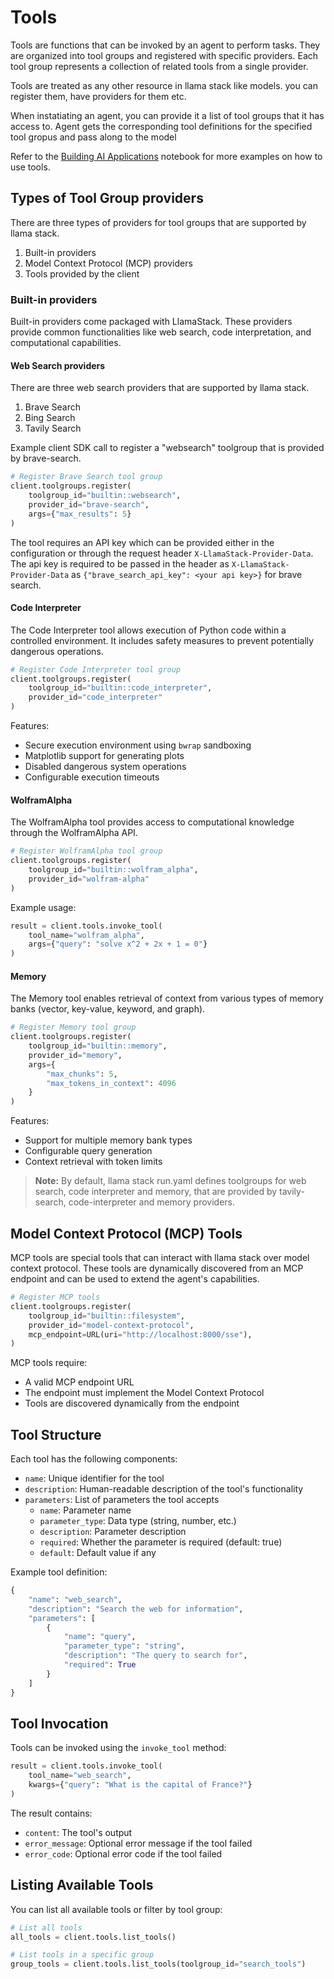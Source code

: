# Tools

Tools are functions that can be invoked by an agent to perform tasks. They are organized into tool groups and registered with specific providers. Each tool group represents a collection of related tools from a single provider.

Tools are treated as any other resource in llama stack like models. you can register them, have providers for them etc.

When instatiating an agent, you can provide it a list of tool groups that it has access to. Agent gets the corresponding tool definitions for the specified tool gropus and pass along to the model

Refer to the [Building AI Applications](https://github.com/meta-llama/llama-stack/blob/main/docs/notebooks/Llama_Stack_Building_AI_Applications.ipynb) notebook for more examples on how to use tools.

## Types of Tool Group providers

There are three types of providers for tool groups that are supported by llama stack.

1. Built-in providers
2. Model Context Protocol (MCP) providers
3. Tools provided by the client

### Built-in providers

Built-in providers come packaged with LlamaStack. These providers provide common functionalities like web search, code interpretation, and computational capabilities.

#### Web Search providers
There are three web search providers that are supported by llama stack.

1. Brave Search
2. Bing Search
3. Tavily Search

Example client SDK call to register a "websearch" toolgroup that is provided by brave-search.

```python
# Register Brave Search tool group
client.toolgroups.register(
    toolgroup_id="builtin::websearch",
    provider_id="brave-search",
    args={"max_results": 5}
)
```

The tool requires an API key which can be provided either in the configuration or through the request header `X-LlamaStack-Provider-Data`.
The api key is required to be passed in the header as `X-LlamaStack-Provider-Data` as `{"brave_search_api_key": <your api key>}` for brave search.



#### Code Interpreter

The Code Interpreter tool allows execution of Python code within a controlled environment. It includes safety measures to prevent potentially dangerous operations.

```python
# Register Code Interpreter tool group
client.toolgroups.register(
    toolgroup_id="builtin::code_interpreter",
    provider_id="code_interpreter"
)
```

Features:
- Secure execution environment using `bwrap` sandboxing
- Matplotlib support for generating plots
- Disabled dangerous system operations
- Configurable execution timeouts

#### WolframAlpha

The WolframAlpha tool provides access to computational knowledge through the WolframAlpha API.

```python
# Register WolframAlpha tool group
client.toolgroups.register(
    toolgroup_id="builtin::wolfram_alpha",
    provider_id="wolfram-alpha"
)
```

Example usage:
```python
result = client.tools.invoke_tool(
    tool_name="wolfram_alpha",
    args={"query": "solve x^2 + 2x + 1 = 0"}
)
```

#### Memory

The Memory tool enables retrieval of context from various types of memory banks (vector, key-value, keyword, and graph).

```python
# Register Memory tool group
client.toolgroups.register(
    toolgroup_id="builtin::memory",
    provider_id="memory",
    args={
        "max_chunks": 5,
        "max_tokens_in_context": 4096
    }
)
```

Features:
- Support for multiple memory bank types
- Configurable query generation
- Context retrieval with token limits


> **Note:** By default, llama stack run.yaml defines toolgroups for web search, code interpreter and memory, that are provided by tavily-search, code-interpreter and memory providers.

## Model Context Protocol (MCP) Tools

MCP tools are special tools that can interact with llama stack over model context protocol. These tools are dynamically discovered from an MCP endpoint and can be used to extend the agent's capabilities.

```python
# Register MCP tools
client.toolgroups.register(
    toolgroup_id="builtin::filesystem",
    provider_id="model-context-protocol",
    mcp_endpoint=URL(uri="http://localhost:8000/sse"),
)
```

MCP tools require:
- A valid MCP endpoint URL
- The endpoint must implement the Model Context Protocol
- Tools are discovered dynamically from the endpoint

## Tool Structure

Each tool has the following components:

- `name`: Unique identifier for the tool
- `description`: Human-readable description of the tool's functionality
- `parameters`: List of parameters the tool accepts
  - `name`: Parameter name
  - `parameter_type`: Data type (string, number, etc.)
  - `description`: Parameter description
  - `required`: Whether the parameter is required (default: true)
  - `default`: Default value if any

Example tool definition:
```python
{
    "name": "web_search",
    "description": "Search the web for information",
    "parameters": [
        {
            "name": "query",
            "parameter_type": "string",
            "description": "The query to search for",
            "required": True
        }
    ]
}
```

## Tool Invocation

Tools can be invoked using the `invoke_tool` method:

```python
result = client.tools.invoke_tool(
    tool_name="web_search",
    kwargs={"query": "What is the capital of France?"}
)
```

The result contains:
- `content`: The tool's output
- `error_message`: Optional error message if the tool failed
- `error_code`: Optional error code if the tool failed

## Listing Available Tools

You can list all available tools or filter by tool group:

```python
# List all tools
all_tools = client.tools.list_tools()

# List tools in a specific group
group_tools = client.tools.list_tools(toolgroup_id="search_tools")
```
